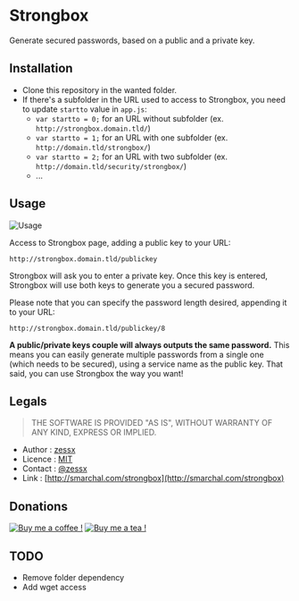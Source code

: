 Strongbox
=========

Generate secured passwords, based on a public and a private key.

Installation
------------
- Clone this repository in the wanted folder.
- If there's a subfolder in the URL used to access to Strongbox, you need to update `startto` value in `app.js`:
    - `var startto = 0;` for an URL without subfolder (ex. `http://strongbox.domain.tld/`)
    - `var startto = 1;` for an URL with one subfolder (ex. `http://domain.tld/strongbox/`)
    - `var startto = 2;` for an URL with two subfolder (ex. `http://domain.tld/security/strongbox/`)
    - ...

Usage
-----
![Usage](https://raw.githubusercontent.com/zessx/strongbox/master/assets/img/usage.png)

Access to Strongbox page, adding a public key to your URL: 
    
    http://strongbox.domain.tld/publickey

Strongbox will ask you to enter a private key. Once this key is entered, Strongbox will use both keys to generate you a secured password.

Please note that you can specify the password length desired, appending it to your URL:

    http://strongbox.domain.tld/publickey/8

**A public/private keys couple will always outputs the same password.** This means you can easily generate multiple passwords from a single one (which needs to be secured), using a service name as the public key. That said, you can use Strongbox the way you want!

Legals
------

> THE SOFTWARE IS PROVIDED "AS IS", WITHOUT WARRANTY OF ANY KIND, EXPRESS OR IMPLIED.

- Author : [zessx](https://github.com/zessx)
- Licence : [MIT](http://opensource.org/licenses/MIT) 
- Contact : [@zessx](https://twitter.com/zessx)
- Link  : [http://smarchal.com/strongbox](http://smarchal.com/strongbox)

Donations
---------

[![Buy me a coffee !](http://doc.smarchal.com/bmac)](https://www.paypal.com/cgi-bin/webscr?cmd=_donations&business=KTYWBM9HJMMSE&lc=FR&item_name=Buy%20a%20coffee%20to%20zessx%20%28Samuel%20Marchal%29&currency_code=EUR&bn=PP%2dDonationsBF%3abmac%3aNonHosted) [![Buy me a tea !](http://doc.smarchal.com/bmat)](https://www.paypal.com/cgi-bin/webscr?cmd=_donations&business=KTYWBM9HJMMSE&lc=FR&item_name=Buy%20a%20tea%20to%20zessx%20%28Samuel%20Marchal%29&currency_code=EUR&bn=PP%2dDonationsBF%3abmac%3aNonHosted)

                
TODO
----
- Remove folder dependency
- Add wget access
